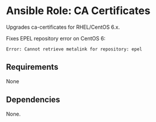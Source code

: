 # Ansible Role: CA Certificates

Upgrades ca-certificates for RHEL/CentOS 6.x.

Fixes EPEL repository error on CentOS 6:

	Error: Cannot retrieve metalink for repository: epel

## Requirements

None

## Dependencies

None.
